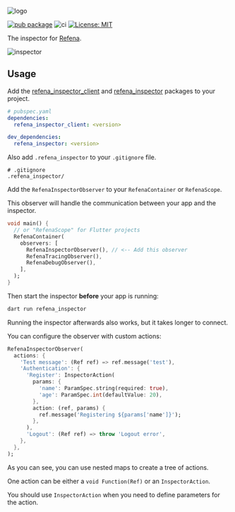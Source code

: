 ![logo](https://raw.githubusercontent.com/refena/refena/main/resources/inspector-logo-512.webp)

[![pub package](https://img.shields.io/pub/v/refena_inspector.svg)](https://pub.dev/packages/refena_inspector)
![ci](https://github.com/refena/refena/actions/workflows/ci.yml/badge.svg)
[![License: MIT](https://img.shields.io/badge/License-MIT-yellow.svg)](https://opensource.org/licenses/MIT)

The inspector for [Refena](https://pub.dev/packages/refena).

![inspector](https://raw.githubusercontent.com/refena/refena/main/resources/inspector-screenshot.webp)

## Usage

Add the [refena_inspector_client](https://pub.dev/packages/refena_inspector_client) and [refena_inspector](https://pub.dev/packages/refena_inspector) packages to your project.

```yaml
# pubspec.yaml
dependencies:
  refena_inspector_client: <version>

dev_dependencies:
  refena_inspector: <version>
```

Also add `.refena_inspector` to your `.gitignore` file.

```gitignore
# .gitignore
.refena_inspector/
```

Add the `RefenaInspectorObserver` to your `RefenaContainer` or `RefenaScope`.

This observer will handle the communication between your app and the inspector.

```dart
void main() {
  // or "RefenaScope" for Flutter projects
  RefenaContainer(
    observers: [
      RefenaInspectorObserver(), // <-- Add this observer
      RefenaTracingObserver(),
      RefenaDebugObserver(),
    ],
  );
}
```

Then start the inspector **before** your app is running:

```bash
dart run refena_inspector
```

Running the inspector afterwards also works, but it takes longer to connect.

You can configure the observer with custom actions:

```dart
RefenaInspectorObserver(
  actions: {
    'Test message': (Ref ref) => ref.message('test'),
    'Authentication': {
      'Register': InspectorAction(
        params: {
          'name': ParamSpec.string(required: true),
          'age': ParamSpec.int(defaultValue: 20),
        },
        action: (ref, params) {
          ref.message('Registering ${params['name']}');
        },
      ),
      'Logout': (Ref ref) => throw 'Logout error',
    },
  },
);
```

As you can see, you can use nested maps to create a tree of actions.

One action can be either a `void Function(Ref)` or an `InspectorAction`.

You should use `InspectorAction` when you need to define parameters for the action.
